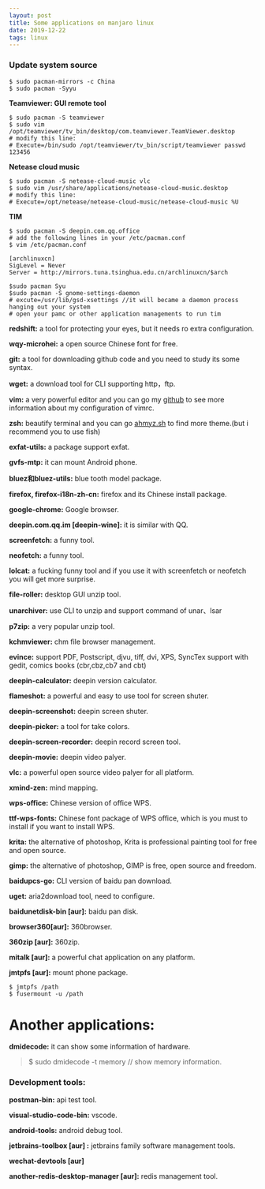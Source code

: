 ```yaml
---
layout: post
title: Some applications on manjaro linux
date: 2019-12-22 
tags: linux   
---
```


### Update system source

```shell
$ sudo pacman-mirrors -c China
$ sudo pacman -Syyu
```
**Teamviewer: GUI remote tool**

```shell
$ sudo pacman -S teamviewer
$ sudo vim /opt/teamviewer/tv_bin/desktop/com.teamviewer.TeamViewer.desktop
# modify this line: 
# Execute=/bin/sudo /opt/teamviewer/tv_bin/script/teamviewer passwd 123456
```
**Netease cloud music**

```shell
$ sudo pacman -S netease-cloud-music vlc
$ sudo vim /usr/share/applications/netease-cloud-music.desktop
# modify this line:
# Execute=/opt/netease/netease-cloud-music/netease-cloud-music %U
```

**TIM**

```shell
$ sudo pacman -S deepin.com.qq.office
# add the following lines in your /etc/pacman.conf
$ vim /etc/pacman.conf

[archlinuxcn]
SigLevel = Never
Server = http://mirrors.tuna.tsinghua.edu.cn/archlinuxcn/$arch

$sudo pacman Syu
$sudo pacman -S gnome-settings-daemon
# excute=/usr/lib/gsd-xsettings //it will became a daemon process hanging out your system
# open your pamc or other application managements to run tim
```
**redshift:** a tool for protecting your eyes, but it needs ro extra configuration.

**wqy-microhei:** a open source Chinese font for free.

**git:** a tool for downloading github code and you need to study its some syntax.

**wget:** a download tool for CLI supporting http，ftp.

**vim:** a very powerful editor and you can go my [github](https://github.com/JasonSorria/manjaro_pro) to see more information about my configuration of vimrc.

**zsh:** beautify terminal and you can go [ahmyz.sh](ahmyz.sh) to find more theme.(but i recommend you to use fish)

**exfat-utils:** a package support exfat.

**gvfs-mtp:** it can mount Android phone.

**bluez和bluez-utils:** blue tooth model package.

**firefox, firefox-i18n-zh-cn:** firefox and its Chinese install package.

**google-chrome:** Google browser.

**deepin.com.qq.im [deepin-wine]:** it is similar with QQ.

**screenfetch:** a funny tool.

**neofetch:** a funny tool.

**lolcat:** a fucking funny tool and if you use it with screenfetch or neofetch you will get more surprise.

**file-roller:** desktop GUI unzip tool.

**unarchiver:** use CLI to unzip and support command of unar、lsar

**p7zip:** a very popular unzip tool.

**kchmviewer:** chm file browser management.

**evince:** support PDF, Postscript, djvu, tiff, dvi, XPS, SyncTex support with gedit, comics books (cbr,cbz,cb7 and cbt)

**deepin-calculator:** deepin version calculator.

**flameshot:** a powerful and easy to use tool for screen shuter.

**deepin-screenshot:** deepin screen shuter.

**deepin-picker:** a tool for take colors.

**deepin-screen-recorder:** deepin record screen tool.

**deepin-movie:** deepin video palyer.

**vlc:** a powerful open source video palyer for all platform.

**xmind-zen:** mind mapping.

**wps-office:** Chinese version of office WPS.

**ttf-wps-fonts:** Chinese font package of WPS office, which is you must to install if you want to install WPS.

**krita:** the alternative of photoshop, Krita is professional painting tool for free and open source.

**gimp:**  the alternative of photoshop, GIMP is free, open source and freedom.

**baidupcs-go:** CLI version of baidu pan download.

**uget:** aria2download tool, need to configure.

**baidunetdisk-bin [aur]:** baidu pan disk.

**browser360[aur]:** 360browser.

**360zip [aur]:** 360zip.

**mitalk [aur]:** a powerful chat application on any platform.

**jmtpfs [aur]:** mount phone package.

```shell
$ jmtpfs /path
$ fusermount -u /path
```

# Another applications:

**dmidecode:** it can show some information of hardware.

> $ sudo dmidecode -t memory // show memory information.

### Development tools:

**postman-bin:** api test tool.

**visual-studio-code-bin:** vscode.

**android-tools:** android debug tool.

**jetbrains-toolbox [aur] :** jetbrains family software management tools.

**wechat-devtools [aur]**

**another-redis-desktop-manager [aur]:** redis management tool.

